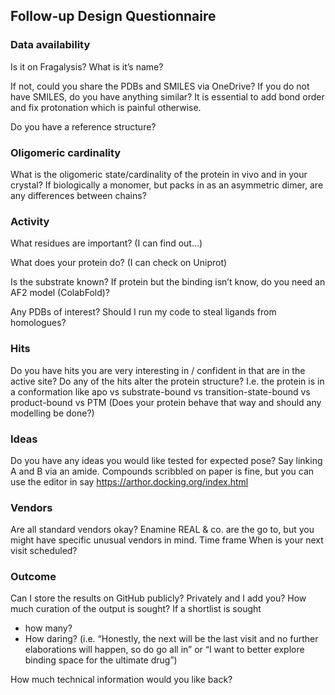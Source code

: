## Follow-up Design Questionnaire

### Data availability
Is it on Fragalysis? What is it’s name?

If not, could you share the PDBs and SMILES via OneDrive?
If you do not have SMILES, do you have anything similar? It is essential to add bond order and fix protonation which is painful otherwise.

Do you have a reference structure?

### Oligomeric cardinality
What is the oligomeric state/cardinality of the protein in vivo and in your crystal?
If biologically a monomer, but packs in as an asymmetric dimer, are any differences between chains?

### Activity
What residues are important? (I can find out…)

What does your protein do? (I can check on Uniprot)

Is the substrate known? If protein but the binding isn’t know, do you need an AF2 model (ColabFold)?

Any PDBs of interest? Should I run my code to steal ligands from homologues?

### Hits
Do you have hits you are very interesting in / confident in that are in the active site?
Do any of the hits alter the protein structure? I.e. the protein is in a conformation like apo vs substrate-bound vs transition-state-bound vs product-bound vs PTM
(Does your protein behave that way and should any modelling be done?)

### Ideas
Do you have any ideas you would like tested for expected pose?
Say linking A and B via an amide.
Compounds scribbled on paper is fine, but you can use the editor in say https://arthor.docking.org/index.html

### Vendors
Are all standard vendors okay? Enamine REAL & co. are the go to, but you might have specific unusual vendors in mind.
Time frame
When is your next visit scheduled?

### Outcome
Can I store the results on GitHub publicly? Privately and I add you?
How much curation of the output is sought?
If a shortlist is sought

* how many?
* How daring? (i.e. “Honestly, the next will be the last visit and no further elaborations will happen, so do go all in” or “I want to better explore binding space for the ultimate drug”)

How much technical information would you like back?

